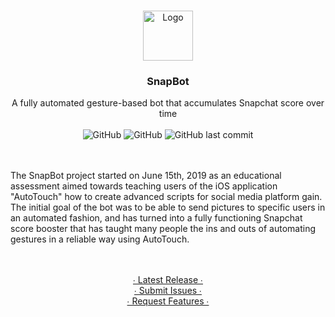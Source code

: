 <!-- PROJECT LOGO -->


<br />
<p align="center">
  <a href="https://github.com/curv3ball/snapbot">
    <img src="https://cdn1.iconfinder.com/data/icons/snapchat-ui-colored-2/48/JD-02-512.png" alt="Logo" width="80" height="80">
  </a>

  <h3 align="center">SnapBot</h3>

  <p align="center">
    A fully automated gesture-based bot that accumulates Snapchat score over time
    <br />
	<br />
	<img alt="GitHub" src="https://img.shields.io/github/downloads/curv3ball/snapbot/total.svg">
	<img alt="GitHub" src="https://img.shields.io/github/license/curv3ball/snapbot.svg">
	<img alt="GitHub last commit" src="https://img.shields.io/github/last-commit/curv3ball/snapbot.svg">
  </p>
</p>

<p align="left">
<br />
<br />
The SnapBot project started on June 15th, 2019 as an educational assessment aimed towards teaching users of the iOS application "AutoTouch" how to create advanced scripts for social media platform gain.
The initial goal of the bot was to be able to send pictures to specific users in an automated fashion, and has turned into a fully functioning Snapchat score booster that has taught many people the ins and outs of automating gestures in a reliable way using AutoTouch.
</p>

<p align="center">
<br />
<br />
<a href="https://github.com/curv3ball/snapbot/releases">∙ Latest Release ∙</a><br />
<a href="https://github.com/curv3ball/snapbot/issues">∙ Submit Issues ∙</a><br />
<a href="https://discord.gg/w6sAkQg">∙ Request Features ∙</a>
<p>
